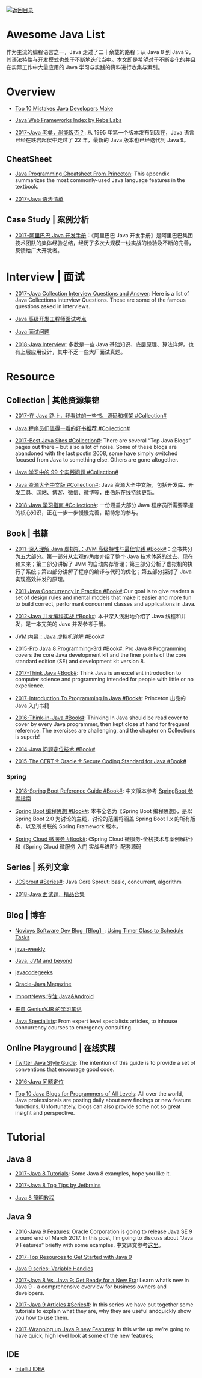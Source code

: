 [![返回目录](https://user-images.githubusercontent.com/5803001/38079637-ff0abcf0-3371-11e8-9b76-ad651620afc7.jpg)](https://github.com/wx-chevalier/Awesome-Lists)

# Awesome Java List

作为主流的编程语言之一，Java 走过了二十余载的路程；从 Java 8 到 Java 9，其语法特性与开发模式也处于不断地迭代当中。本文即是希望对于不断变化的并且在实际工作中大量应用的 Java 学习与实践的资料进行收集与索引。

# Overview

- [Top 10 Mistakes Java Developers Make](http://www.gauravkgupta.com/top-10-mistakes-java-developers-make/)

* [Java Web Frameworks Index by RebelLabs](https://zeroturnaround.com/rebellabs/java-web-frameworks-index-by-rebellabs/)

- [2017-Java 老矣，尚能饭否？](http://www.infoq.com/cn/articles/is-java-out-of-date): 从 1995 年第一个版本发布到现在，Java 语言已经在跌宕起伏中走过了 22 年，最新的 Java 版本也已经迭代到 Java 9。

## CheatSheet

- [Java Programming Cheatsheet From Princeton](http://introcs.cs.princeton.edu/java/11cheatsheet/): This appendix summarizes the most commonly-used Java language features in the textbook.

- [2017-Java 语法清单](https://zhuanlan.zhihu.com/p/25578170)

## Case Study | 案例分析

- [2017-阿里巴巴 Java 开发手册](https://github.com/alibaba/p3c)：《阿里巴巴 Java 开发手册》是阿里巴巴集团技术团队的集体经验总结，经历了多次大规模一线实战的检验及不断的完善，反馈给广大开发者。

# Interview | 面试

- [2017-Java Collection Interview Questions and Answer](https://parg.co/bak): Here is a list of Java Collections interview Questions. These are some of the famous questions asked in interviews.

- [Java 高级开发工程师面试考点](http://www.sanesee.com/article/java-engineer-interview-of-content-tree)

- [Java 面试问题](https://dongchuan.gitbooks.io/java-interview-question/content/java/index.html)

- [2018-Java Interview](https://github.com/crossoverJie/Java-Interview): 多数是一些 Java 基础知识、底层原理、算法详解。也有上层应用设计，其中不乏一些大厂面试真题。

# Resource

## Collection | 其他资源集锦

- [2017-在 Java 路上，我看过的一些书、源码和框架 #Collection#](http://www.jianshu.com/p/4a41ee88bd82)

- [Java 程序员们值得一看的好书推荐 #Collection#](https://zhuanlan.zhihu.com/p/23444919)

- [2017-Best Java Sites #Collection#](http://www.baeldung.com/java-blogs): There are several “Top Java Blogs” pages out there – but also a lot of noise. Some of these blogs are abandoned with the last postin 2008, some have simply switched focused from Java to something else. Others are gone altogether.

- [Java 学习中的 99 个实践问题 #Collection#](https://github.com/shekhargulati/99-problems/blob/master/java8/README.md)

- [Java 资源大全中文版 #Collection#](https://github.com/jobbole/awesome-java-cn): Java 资源大全中文版，包括开发库、开发工具、网站、博客、微信、微博等，由伯乐在线持续更新。

- [2018-Java 学习指南 #Collection#](https://github.com/Snailclimb/JavaGuide): 一份涵盖大部分 Java 程序员所需要掌握的核心知识，正在一步一步慢慢完善，期待您的参与。

## Book | 书籍

- [2011-深入理解 Java 虚拟机：JVM 高级特性与最佳实践 #Book#](https://parg.co/b1E)：全书共分为五大部分。第一部分从宏观的角度介绍了整个 Java 技术体系的过去、现在和未来；第二部分讲解了 JVM 的自动内存管理；第三部分分析了虚拟机的执行子系统；第四部分讲解了程序的编译与代码的优化；第五部分探讨了 Java 实现高效并发的原理。

- [2011-Java Concurrency In Practice #Book#](https://parg.co/UVQ):Our goal is to give readers a set of design rules and mental models that make it easier and more fun to build correct, performant concurrent classes and applications in Java.

* [2012-Java 并发编程实战 #Book#](http://book.51cto.com/art/201203/323171.htm): 本书深入浅出地介绍了 Java 线程和并发，是一本完美的 Java 并发参考手册。

- [JVM 内幕：Java 虚拟机详解 #Book#](www.importnew.com/17770.html?utm_source=tuicool&utm_medium=referral)

* [2015-Pro Java 8 Programming-3rd #Book#](https://www.safaribooksonline.com/library/view/pro-java-8/9781484206416/): Pro Java 8 Programming covers the core Java development kit and the finer points of the core standard edition (SE) and development kit version 8.

* [2017-Think Java #Book#](https://books.trinket.io/thinkjava/): Think Java is an excellent introduction to computer science and programming intended for people with little or no experience.

- [2017-Introduction To Programming In Java #Book#](http://introcs.cs.princeton.edu/java/home/): Princeton 出品的 Java 入门书籍

* [2016-Think-in-Java #Book#](https://parg.co/b7t): Thinking In Java should be read cover to cover by every Java programmer, then kept close at hand for frequent reference. The exercises are challenging, and the chapter on Collections is superb!

* [2014-Java 问题定位技术 #Book#](http://download.csdn.net/download/dhf880913/9337919)

- [2015-The CERT ® Oracle ® Secure Coding Standard for Java #Book#](https://ptgmedia.pearsoncmg.com/images/9780321803955/samplepages/0321803957.pdf)

### Spring

- [2018-Spring Boot Reference Guide #Book#](https://docs.spring.io/spring-boot/docs/2.1.x-SNAPSHOT/reference/html/): 中文版本参考 [SpringBoot 参考指南](https://www.gitbook.com/book/qbgbook/spring-boot-reference-guide-zh/details)

- [Spring Boot 编程思想 #Book#](https://mercyblitz.github.io/books/thinking-in-spring-boot/): 本书全名为《Spring Boot 编程思想》，是以 Spring Boot 2.0 为讨论的主线，讨论的范围将涵盖 Spring Boot 1.x 的所有版本，以及所关联的 Spring Framework 版本。

- [Spring Cloud 微服务 #Book#](https://github.com/yinjihuan/spring-cloud): 《Spring Cloud 微服务-全栈技术与案例解析》和《Spring Cloud 微服务 入门 实战与进阶》配套源码

## Series | 系列文章

- [JCSprout #Series#](https://github.com/crossoverJie/JCSprout): Java Core Sprout: basic, concurrent, algorithm

- [2018-Java 面试题，精品合集](http://www.iocoder.cn/Interview/good-collection/?title)

## Blog | 博客

- [Novixys Software Dev Blog【Blog】](http://www.novixys.com/blog/): [Using Timer Class to Schedule Tasks](http://www.novixys.com/blog/using-timer-schedule-tasks/)

- [java-weekly](http://www.thoughts-on-java.org/java-weekly/)

- [Java, JVM and beyond](http://blog.sanaulla.info/)

- [javacodegeeks](http://www.javacodegeeks.com/category/java/core-java/)

- [Oracle-Java Magazine](http://www.oracle.com/technetwork/java/javamagazine/index.html)

- [ImportNews:专注 Java&Android](http://www.importnew.com/)

- [来自 GeniusVJR 的学习笔记](https://github.com/GeniusVJR/LearningNotes)

* [Java Specialists](https://www.javaspecialists.eu/): From expert level specialists articles, to inhouse concurrency courses to emergency consulting.

## Online Playground | 在线实践

- [Twitter Java Style Guide](https://parg.co/b7M): The intention of this guide is to provide a set of conventions that encourage good code.

- [2016-Java 问题定位](http://blog.csdn.net/wodeyuer125/article/details/50557168)

- [Top 10 Java Blogs for Programmers of All Levels](https://stackify.com/java-blogs-for-programmers-of-all-levels/): All over the world, Java professionals are posting daily about new findings or new feature functions. Unfortunately, blogs can also provide some not so great insight and perspective.

# Tutorial

## Java 8

- [2017-Java 8 Tutorials](https://www.mkyong.com/tutorials/java-8-tutorials/): Some Java 8 examples, hope you like it.

- [2017-Java 8 Top Tips by Jetbrains](https://blog.jetbrains.com/idea/2016/07/java-8-top-tips/)

- [Java 8 简明教程](http://www.importnew.com/10360.html)

## Java 9

- [2016-Java 9 Features](http://www.journaldev.com/13121/java-9-features-with-examples): Oracle Corporation is going to release Java SE 9 around end of March 2017. In this post, I’m going to discuss about “Java 9 Features” briefly with some examples. 中文译文参考[这里](http://6me.us/UFu)。

- [2017-Top Resources to Get Started with Java 9](https://www.sitepoint.com/java-9-resources/)

- [Java 9 series: Variable Handles](https://www.voxxed.com/blog/2016/11/java-9-series-variable-handles/?utm_source=mybridge&utm_medium=ios&utm_campaign=read_more)

- [2017-Java 8 Vs. Java 9: Get Ready for a New Era](https://www.romexsoft.com/blog/java-8-vs-java-9/): Learn what’s new in Java 9 - a comprehensive overview for business owners and developers.

- [2017-Java 9 Articles #Series#](https://blog.idrsolutions.com/2017/06/java-9-articles-series-index/): In this series we have put together some tutorials to explain what they are, why they are useful andquickly show you how to use them.

- [2017-Wrapping up Java 9 new Features](https://aboullaite.me/wrapping-up-java-9-new-features/): In this write up we’re going to have quick, high level look at some of the new features;

## IDE

- [IntelliJ IDEA](https://github.com/judasn/IntelliJ-IDEA-Tutorial/)
